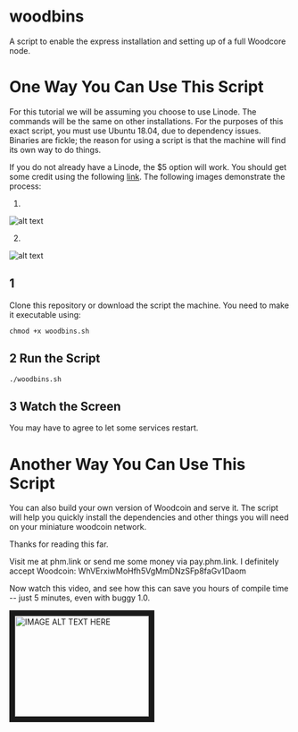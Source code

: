 # woodbins
A script to enable the express installation and setting up of a full Woodcore node. 

# One Way You Can Use This Script

For this tutorial we will be assuming you choose to use Linode. The commands will be the same on other installations. For the purposes of this exact script, you must use Ubuntu 18.04, due to dependency issues. Binaries are fickle; the reason for using a script is that the machine will find its own way to do things.

If you do not already have a Linode, the $5 option will work. You should get some credit using the following [link](https://www.linode.com/?r=ad9d5e56693cc72029a281562620c62c5575f4bf). The following images demonstrate the process:

1.

![alt text](http://172.104.169.243/inst.png "Setup Step 1")

2. 

![alt text](http://172.104.169.243/inst2.png "Setup Step 2")

## 1

Clone this repository or download the script the machine. You need to make it executable using:

```chmod +x woodbins.sh```

## 2 Run the Script

```./woodbins.sh```

## 3 Watch the Screen

You may have to agree to let some services restart.

# Another Way You Can Use This Script

You can also build your own version of Woodcoin and serve it. The script will help you quickly install the dependencies and other things you will need on your miniature woodcoin network.

Thanks for reading this far. 

Visit me at phm.link or send me some money via pay.phm.link. I definitely accept Woodcoin: WhVErxiwMoHfh5VgMmDNzSFp8faGv1Daom

Now watch this video, and see how this can save you hours of compile time -- just 5 minutes, even with buggy 1.0.

<a href="http://www.youtube.com/watch?feature=player_embedded&v=GVRPyPWp3FA
" target="_blank"><img src="http://img.youtube.com/vi/GVRPyPWp3FA/0.jpg" 
alt="IMAGE ALT TEXT HERE" width="240" height="180" border="10" /></a>
